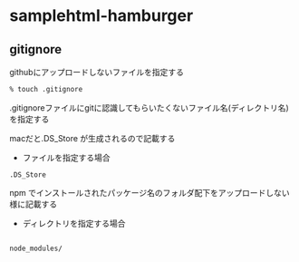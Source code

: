 # samplehtml-hamburger

## gitignore

githubにアップロードしないファイルを指定する

```sh
% touch .gitignore
```

.gitignoreファイルにgitに認識してもらいたくないファイル名(ディレクトリ名)を指定する

macだと.DS_Store が生成されるので記載する

- ファイルを指定する場合

```.gitignore
.DS_Store
```

npm でインストールされたパッケージ名のフォルダ配下をアップロードしない様に記載する

- ディレクトリを指定する場合

```.gitignore

node_modules/
```
